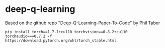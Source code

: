 # deep-q-learning
Based on the github repo "Deep-Q-Learning-Paper-To-Code" by Phil Tabor

``pip install torch==1.7.1+cu110 torchvision==0.8.2+cu110 torchaudio===0.7.2 -f https://download.pytorch.org/whl/torch_stable.html``